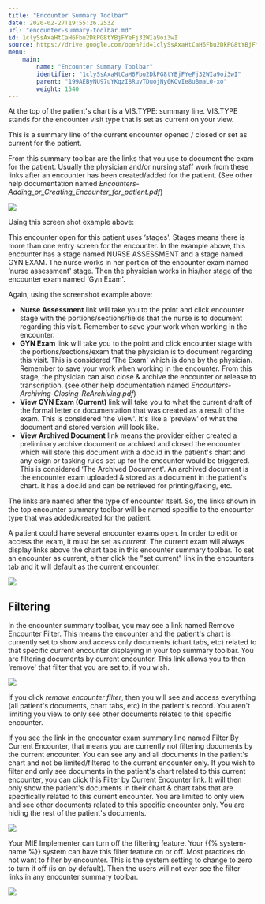 ```yaml
---
title: "Encounter Summary Toolbar"
date: 2020-02-27T19:55:26.253Z
url: "encounter-summary-toolbar.md"
id: 1clySsAxaHtCaH6Fbu2DkPG8tYBjFYeFj32WIa9oi3wI
source: https://drive.google.com/open?id=1clySsAxaHtCaH6Fbu2DkPG8tYBjFYeFj32WIa9oi3wI
menu:
    main:
        name: "Encounter Summary Toolbar"
        identifier: "1clySsAxaHtCaH6Fbu2DkPG8tYBjFYeFj32WIa9oi3wI"
        parent: "199AEByNU97uYKqzI8RuvTDuojNy0KQvIe8uBmaL0-xo"
        weight: 1540
---
```

At the top of the patient's chart is a VIS.TYPE: summary line. VIS.TYPE stands for the encounter visit type that is set as current on your view.

This is a summary line of the current encounter opened / closed or set as current for the patient.

From this summary toolbar are the links that you use to document the exam for the patient. Usually the physician and/or nursing staff work from these links after an encounter has been created/added for the patient. (See other help documentation named *Encounters-Adding_or_Creating_Encounter_for_patient.pdf*)

![](external_files/4b578f3a4bb4d036a2b347edc8420e4e.png)

Using this screen shot example above:

This encounter open for this patient uses ‘stages'. Stages means there is more than one entry screen for the encounter. In the example above, this encounter has a stage named NURSE ASSESSMENT and a stage named GYN EXAM. The nurse works in her portion of the encounter exam named ‘nurse assessment' stage. Then the physician works in his/her stage of the encounter exam named ‘Gyn Exam'.

Again, using the screenshot example above:

* <strong>Nurse Assessment</strong> link will take you to the point and click encounter stage with the portions/sections/fields that the nurse is to document regarding this visit. Remember to save your work when working in the encounter.
* <strong>GYN Exam</strong> link will take you to the point and click encounter stage with the portions/sections/exam that the physician is to document regarding this visit. This is considered ‘The Exam' which is done by the physician. Remember to save your work when working in the encounter. From this stage, the physician can also close & archive the encounter or release to transcription. (see other help documentation named <em>Encounters-Archiving-Closing-ReArchiving.pdf</em>)
* <strong>View GYN Exam (Current)</strong> link will take you to what the current draft of the formal letter or documentation that was created as a result of the exam. This is considered ‘the View'. It's like a ‘preview' of what the document and stored version will look like.
* <strong>View Archived Document</strong> link means the provider either created a preliminary archive document or archived and closed the encounter which will store this document with a doc.id in the patient's chart and any esign or tasking rules set up for the encounter would be triggered. This is considered ‘The Archived Document'. An archived document is the encounter exam uploaded & stored as a document in the patient's chart. It has a doc.id and can be retrieved for printing/faxing, etc.

The links are named after the type of encounter itself. So, the links shown in the top encounter summary toolbar will be named specific to the encounter type that was added/created for the patient.

A patient could have several encounter exams open. In order to edit or access the exam, it must be set as *current*. The current exam will always display links above the chart tabs in this encounter summary toolbar. To set an encounter as current, either click the "set current" link in the encounters tab and it will default as the current encounter.

![](external_files/8bf55236b8234a6d4c2a03d87ff80ab7.png)

## Filtering

In the encounter summary toolbar, you may see a link named Remove Encounter Filter. This means the encounter and the patient's chart is currently set to show and access only documents (chart tabs, etc) related to that specific current encounter displaying in your top summary toolbar. You are filtering documents by current encounter. This link allows you to then ‘remove' that filter that you are set to, if you wish.

![](external_files/9e6a70a4de3d4c4f6358e82143cce5f6.png)

If you click *remove encounter filter*, then you will see and access everything (all patient's documents, chart tabs, etc) in the patient's record. You aren't limiting you view to only see other documents related to this specific encounter.

If you see the link in the encounter exam summary line named Filter By Current Encounter, that means you are currently not filtering documents by the current encounter. You can see any and all documents in the patient's chart and not be limited/filtered to the current encounter only. If you wish to filter and only see documents in the patient's chart related to this current encounter, you can click this Filter by Current Encounter link. It will then only show the patient's documents in their chart & chart tabs that are specifically related to this current encounter. You are limited to only view and see other documents related to this specific encounter only. You are hiding the rest of the patient's documents.

![](external_files/95b044a937256711924f4bcf8997343f.png)

Your MIE Implementer can turn off the filtering feature. Your {{% system-name %}} system can have this filter feature on or off. Most practices do not want to filter by encounter. This is the system setting to change to zero to turn it off (is on by default). Then the users will not ever see the filter links in any encounter summary toolbar.

![](external_files/dcbdd06597a8d3190ade6b1b25b37af4.png)

